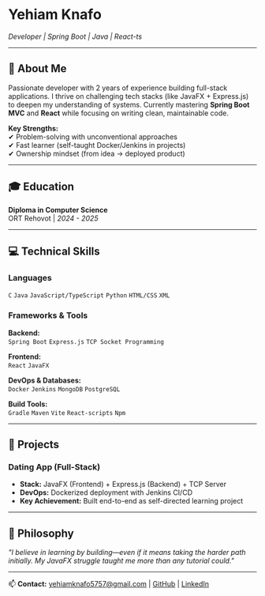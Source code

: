# Yehiam Knafo 
*Developer | Spring Boot | Java | React-ts*  

---

## 📌 About Me  
Passionate developer with 2 years of experience building full-stack applications. I thrive on challenging tech stacks (like JavaFX + Express.js) to deepen my understanding of systems. Currently mastering **Spring Boot MVC** and **React** while focusing on writing clean, maintainable code.  

**Key Strengths:**  
✔ Problem-solving with unconventional approaches  
✔ Fast learner (self-taught Docker/Jenkins in projects)  
✔ Ownership mindset (from idea → deployed product)  

---

## 🎓 Education  
**Diploma in Computer Science**  
ORT Rehovot | *2024 - 2025*  

---

## 💻 Technical Skills  

### Languages  
`C` `Java` `JavaScript/TypeScript` `Python` `HTML/CSS` `XML`  

### Frameworks & Tools  
**Backend:**  
`Spring Boot` `Express.js` `TCP Socket Programming`  

**Frontend:**  
`React` `JavaFX`  

**DevOps & Databases:**  
`Docker` `Jenkins` `MongoDB` `PostgreSQL`  

**Build Tools:**  
`Gradle` `Maven` `Vite` `React-scripts` `Npm` 

---

## 🚀 Projects  

### Dating App (Full-Stack)  
- **Stack:** JavaFX (Frontend) + Express.js (Backend) + TCP Server  
- **DevOps:** Dockerized deployment with Jenkins CI/CD  
- **Key Achievement:** Built end-to-end as self-directed learning project  

---

## 🌟 Philosophy  
*"I believe in learning by building—even if it means taking the harder path initially. My JavaFX struggle taught me more than any tutorial could."*  

---  
📫 **Contact:** yehiamknafo5757@gmail.com | [GitHub](https://github.com/yehiamtheone) | [LinkedIn](https://linkedin.com/)  